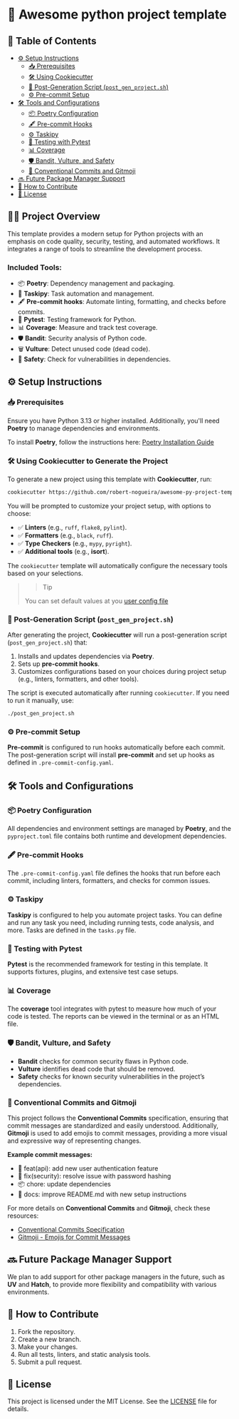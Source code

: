 # 🐍 Awesome python project template

## 📑 Table of Contents

- [⚙️ Setup Instructions](#-setup-instructions)
  - [📥 Prerequisites](#-prerequisites)
  - [🛠️ Using Cookiecutter](#-using-cookiecutter-to-generate-the-project)
  - [🔧 Post-Generation Script (`post_gen_project.sh`)](#-post-generation-script-post-gen-projectsh)
  - [⚙️ Pre-commit Setup](#-pre-commit-setup)
- [🛠️ Tools and Configurations](#-tools-and-configurations)
  - [📦 Poetry Configuration](#-poetry-configuration)
  - [🖋️ Pre-commit Hooks](#-pre-commit-hooks)
  - [⚙️ Taskipy](#-taskipy)
  - [🧪 Testing with Pytest](#-testing-with-pytest)
  - [📊 Coverage](#-coverage)
  - [🛡️ Bandit, Vulture, and Safety](#-bandit-vulture-and-safety)
  - [🔧 Conventional Commits and Gitmoji](#-conventional-commits-and-gitmoji)
- [🔜 Future Package Manager Support](#-future-package-manager-support)
- [🤝 How to Contribute](#-how-to-contribute)
- [📝 License](#-license)

## 🧑‍💻 Project Overview

This template provides a modern setup for Python projects with an emphasis on code quality, security, testing, and automated workflows. It integrates a range of tools to streamline the development process.

### Included Tools:

- 📦 **Poetry**: Dependency management and packaging.
- 🔧 **Taskipy**: Task automation and management.
- 🖋️ **Pre-commit hooks**: Automate linting, formatting, and checks before commits.
- 🧪 **Pytest**: Testing framework for Python.
- 📊 **Coverage**: Measure and track test coverage.
- 🛡️ **Bandit**: Security analysis of Python code.
- 🗑️ **Vulture**: Detect unused code (dead code).
- 🔐 **Safety**: Check for vulnerabilities in dependencies.

## ⚙️ Setup Instructions

### 📥 Prerequisites

Ensure you have Python 3.13 or higher installed. Additionally, you'll need **Poetry** to manage dependencies and environments.

To install **Poetry**, follow the instructions here:
[Poetry Installation Guide](https://python-poetry.org/docs/#installation)

### 🛠️ Using Cookiecutter to Generate the Project

To generate a new project using this template with **Cookiecutter**, run:

```bash
cookiecutter https://github.com/robert-nogueira/awesome-py-project-template
```

You will be prompted to customize your project setup, with options to choose:

- ✅ **Linters** (e.g., `ruff`, `flake8`, `pylint`).
- ✅ **Formatters** (e.g., `black`, `ruff`).
- ✅ **Type Checkers** (e.g., `mypy`, `pyright`).
- ✅ **Additional tools** (e.g., **isort**).

The `cookiecutter` template will automatically configure the necessary tools based on your selections.

>>> [!TIP]
> You can set default values at you [user config file](https://cookiecutter.readthedocs.io/en/stable/advanced/user_config.html)

### 🔧 Post-Generation Script (`post_gen_project.sh`)

After generating the project, **Cookiecutter** will run a post-generation script (`post_gen_project.sh`) that:

1. Installs and updates dependencies via **Poetry**.
2. Sets up **pre-commit hooks**.
3. Customizes configurations based on your choices during project setup (e.g., linters, formatters, and other tools).

The script is executed automatically after running `cookiecutter`. If you need to run it manually, use:

```bash
./post_gen_project.sh
```

### ⚙️ Pre-commit Setup

**Pre-commit** is configured to run hooks automatically before each commit. The post-generation script will install **pre-commit** and set up hooks as defined in `.pre-commit-config.yaml`.


## 🛠️ Tools and Configurations

### 📦 Poetry Configuration

All dependencies and environment settings are managed by **Poetry**, and the `pyproject.toml` file contains both runtime and development dependencies.

### 🖋️ Pre-commit Hooks

The `.pre-commit-config.yaml` file defines the hooks that run before each commit, including linters, formatters, and checks for common issues.

### ⚙️ Taskipy

**Taskipy** is configured to help you automate project tasks. You can define and run any task you need, including running tests, code analysis, and more. Tasks are defined in the `tasks.py` file.

### 🧪 Testing with Pytest

**Pytest** is the recommended framework for testing in this template. It supports fixtures, plugins, and extensive test case setups.

### 📊 Coverage

The **coverage** tool integrates with pytest to measure how much of your code is tested. The reports can be viewed in the terminal or as an HTML file.

### 🛡️ Bandit, Vulture, and Safety

- **Bandit** checks for common security flaws in Python code.
- **Vulture** identifies dead code that should be removed.
- **Safety** checks for known security vulnerabilities in the project’s dependencies.

### 🔧 Conventional Commits and Gitmoji

This project follows the **Conventional Commits** specification, ensuring that commit messages are standardized and easily understood. Additionally, **Gitmoji** is used to add emojis to commit messages, providing a more visual and expressive way of representing changes.

**Example commit messages:**

- 🎉 feat(api): add new user authentication feature
- 🐛 fix(security): resolve issue with password hashing
- 📦 chore: update dependencies
- 📝 docs: improve README.md with new setup instructions

For more details on **Conventional Commits** and **Gitmoji**, check these resources:

- [Conventional Commits Specification](https://www.conventionalcommits.org/en/v1.0.0/)
- [Gitmoji - Emojis for Commit Messages](https://gitmoji.dev/)

## 🔜 Future Package Manager Support

We plan to add support for other package managers in the future, such as **UV** and **Hatch**, to provide more flexibility and compatibility with various environments.

## 🤝 How to Contribute

1. Fork the repository.
2. Create a new branch.
3. Make your changes.
4. Run all tests, linters, and static analysis tools.
5. Submit a pull request.

## 📝 License

This project is licensed under the MIT License. See the [LICENSE](LICENSE) file for details.
